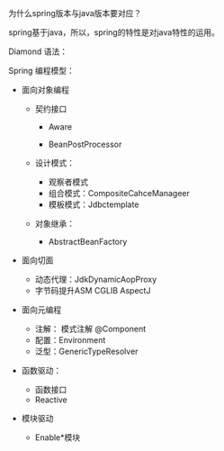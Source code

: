 

为什么spring版本与java版本要对应？

spring基于java，所以，spring的特性是对java特性的运用。

Diamond 语法：





Spring 编程模型：

- 面向对象编程

  - 契约接口

    - Aware

    - BeanPostProcessor

  - 设计模式：

    - 观察者模式
    - 组合模式：CompositeCahceManageer
    - 模板模式：Jdbctemplate

  - 对象继承：

    - AbstractBeanFactory

- 面向切面

  - 动态代理：JdkDynamicAopProxy
  - 字节码提升ASM CGLIB AspectJ

- 面向元编程

  - 注解： 模式注解 @Component
  - 配置：Environment
  - 泛型：GenericTypeResolver

- 函数驱动：
  - 函数接口
  - Reactive
- 模块驱动
  - Enable*模块